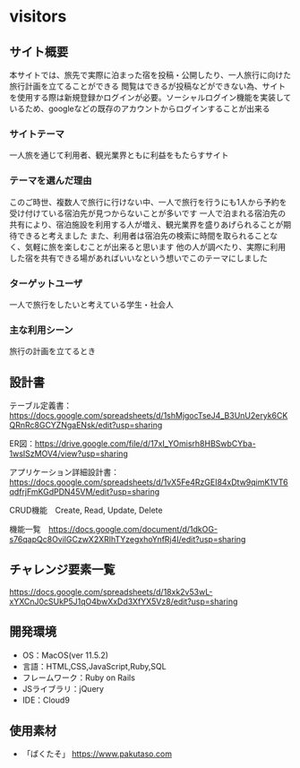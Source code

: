 # visitors

## サイト概要
本サイトでは、旅先で実際に泊まった宿を投稿・公開したり、一人旅行に向けた旅行計画を立てることができる
閲覧はできるが投稿などができない為、サイトを使用する際は新規登録かログインが必要。ソーシャルログイン機能を実装しているため、googleなどの既存のアカウントからログインすることが出来る

### サイトテーマ
一人旅を通じて利用者、観光業界ともに利益をもたらすサイト

### テーマを選んだ理由
このご時世、複数人で旅行に行けない中、一人で旅行を行うにも1人から予約を受け付けている宿泊先が見つからないことが多いです
一人で泊まれる宿泊先の共有により、宿泊施設を利用する人が増え、観光業界を盛りあげられることが期待できると考えました
また、利用者は宿泊先の検索に時間を取られることなく、気軽に旅を楽しむことが出来ると思います
他の人が調べたり、実際に利用した宿を共有できる場があればいいなという想いでこのテーマにしました

### ターゲットユーザ
一人で旅行をしたいと考えている学生・社会人

### 主な利用シーン
旅行の計画を立てるとき

## 設計書
テーブル定義書：https://docs.google.com/spreadsheets/d/1shMjgocTseJ4_B3UnU2eryk6CKQRnRc8GCYZNgaENsk/edit?usp=sharing

ER図：https://drive.google.com/file/d/17xI_YOmisrh8HBSwbCYba-1wsISzMOV4/view?usp=sharing

アプリケーション詳細設計書：https://docs.google.com/spreadsheets/d/1vX5Fe4RzGEI84xDtw9qimK1VT6qdfrjFmKGdPDN45VM/edit?usp=sharing

CRUD機能　Create, Read, Update, Delete

機能一覧　https://docs.google.com/document/d/1dkOG-s76qapQc8OvilGCzwX2XRlhTYzegxhoYnfRj4I/edit?usp=sharing

## チャレンジ要素一覧
https://docs.google.com/spreadsheets/d/18xk2v53wL-xYXCnJ0cSUkP5J1qO4bwXxDd3XfYX5Vz8/edit?usp=sharing

## 開発環境
- OS：MacOS(ver 11.5.2)
- 言語：HTML,CSS,JavaScript,Ruby,SQL
- フレームワーク：Ruby on Rails
- JSライブラリ：jQuery
- IDE：Cloud9

## 使用素材
- 「ぱくたそ」 https://www.pakutaso.com